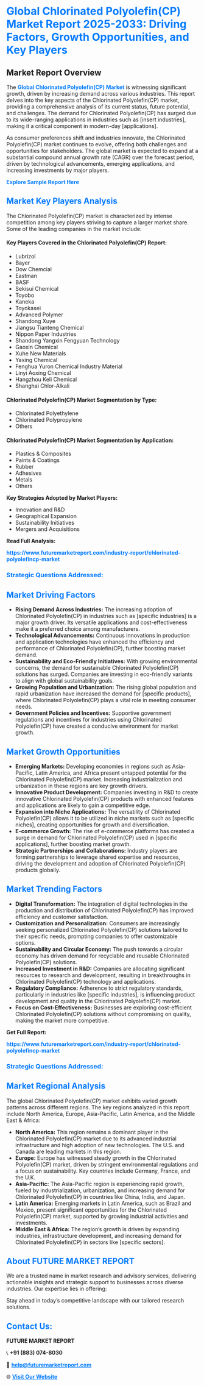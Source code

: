 <h1 style="color: #007BFF;">Global Chlorinated Polyolefin(CP) Market Report 2025-2033: Driving Factors, Growth Opportunities, and Key Players</h1>

<section id="overview">
<h2>Market Report Overview</h2>
<p>The <a href="https://www.futuremarketreport.com/industry-report/chlorinated-polyolefincp-market" style="color: #007BFF; text-decoration: none;"><strong>Global Chlorinated Polyolefin(CP) Market</strong></a> is witnessing significant growth, driven by increasing demand across various industries. This report delves into the key aspects of the Chlorinated Polyolefin(CP) market, providing a comprehensive analysis of its current status, future potential, and challenges. The demand for Chlorinated Polyolefin(CP) has surged due to its wide-ranging applications in industries such as [insert industries], making it a critical component in modern-day [applications].</p>
<p>As consumer preferences shift and industries innovate, the Chlorinated Polyolefin(CP) market continues to evolve, offering both challenges and opportunities for stakeholders. The global market is expected to expand at a substantial compound annual growth rate (CAGR) over the forecast period, driven by technological advancements, emerging applications, and increasing investments by major players.</p>
</section>

<section id="overview">
<p><a href="https://www.futuremarketreport.com/request-sample/reportId=114999" style="color: #007BFF; text-decoration: none;"><strong>Explore Sample Report Here</strong></a></p>
</section>

<section id="key-players">
<h2 style="color: #007BFF;">Market Key Players Analysis</h2>
<p>The Chlorinated Polyolefin(CP) market is characterized by intense competition among key players striving to capture a larger market share. Some of the leading companies in the market include:</p>
<h4>Key Players Covered in the Chlorinated Polyolefin(CP) Report:</h4>
<ul><li>Lubrizol</li><li>Bayer</li><li>Dow Chemcial</li><li>Eastman</li><li>BASF</li><li>Sekisui Chemical</li><li>Toyobo</li><li>Kaneka</li><li>Toyokasei</li><li>Advanced Polymer</li><li>Shandong Xuye</li><li>Jiangsu Tianteng Chemical</li><li>Nippon Paper Industries</li><li>Shandong Yangxin Fengyuan Technology</li><li>Gaoxin Chemical</li><li>Xuhe New Materials</li><li>Yaxing Chemical</li><li>Fenghua Yuron Chemical Industry Material</li><li>Linyi Aoxing Chemical</li><li>Hangzhou Keli Chemical</li><li>Shanghai Chlor-Alkali</li></ul>
<h4>Chlorinated Polyolefin(CP) Market Segmentation by Type:</h4>
<ul><li>Chlorinated Polyethylene</li><li>Chlorinated Polypropylene</li><li>Others</li></ul>

<h4>Chlorinated Polyolefin(CP) Market Segmentation by Application:</h4>
<ul><li>Plastics &amp; Composites</li><li>Paints &amp; Coatings</li><li>Rubber</li><li>Adhesives</li><li>Metals</li><li>Others</li></ul>
<p><strong>Key Strategies Adopted by Market Players:</strong></p>
<ul>
<li>Innovation and R&D</li>
<li>Geographical Expansion</li>
<li>Sustainability Initiatives</li>
<li>Mergers and Acquisitions</li>
</ul>
</section>

<section>
<p><strong>Read Full Analysis: </strong></p><a href="https://www.futuremarketreport.com/industry-report/chlorinated-polyolefincp-market" style="color: #007BFF; text-decoration: none;"><strong>https://www.futuremarketreport.com/industry-report/chlorinated-polyolefincp-market</strong></a>
<h3 style="color: #007BFF;">Strategic Questions Addressed:</h3>
</section>

<section id="driving-factors">
<h2 style="color: #007BFF;">Market Driving Factors</h2>
<ul>
<li><strong>Rising Demand Across Industries:</strong> The increasing adoption of Chlorinated Polyolefin(CP) in industries such as [specific industries] is a major growth driver. Its versatile applications and cost-effectiveness make it a preferred choice among manufacturers.</li>
<li><strong>Technological Advancements:</strong> Continuous innovations in production and application technologies have enhanced the efficiency and performance of Chlorinated Polyolefin(CP), further boosting market demand.</li>
<li><strong>Sustainability and Eco-Friendly Initiatives:</strong> With growing environmental concerns, the demand for sustainable Chlorinated Polyolefin(CP) solutions has surged. Companies are investing in eco-friendly variants to align with global sustainability goals.</li>
<li><strong>Growing Population and Urbanization:</strong> The rising global population and rapid urbanization have increased the demand for [specific products], where Chlorinated Polyolefin(CP) plays a vital role in meeting consumer needs.</li>
<li><strong>Government Policies and Incentives:</strong> Supportive government regulations and incentives for industries using Chlorinated Polyolefin(CP) have created a conducive environment for market growth.</li>
</ul>
</section>

<section id="growth-opportunities">
<h2 style="color: #007BFF;">Market Growth Opportunities</h2>
<ul>
<li><strong>Emerging Markets:</strong> Developing economies in regions such as Asia-Pacific, Latin America, and Africa present untapped potential for the Chlorinated Polyolefin(CP) market. Increasing industrialization and urbanization in these regions are key growth drivers.</li>
<li><strong>Innovative Product Development:</strong> Companies investing in R&D to create innovative Chlorinated Polyolefin(CP) products with enhanced features and applications are likely to gain a competitive edge.</li>
<li><strong>Expansion into Niche Applications:</strong> The versatility of Chlorinated Polyolefin(CP) allows it to be utilized in niche markets such as [specific niches], creating opportunities for growth and diversification.</li>
<li><strong>E-commerce Growth:</strong> The rise of e-commerce platforms has created a surge in demand for Chlorinated Polyolefin(CP) used in [specific applications], further boosting market growth.</li>
<li><strong>Strategic Partnerships and Collaborations:</strong> Industry players are forming partnerships to leverage shared expertise and resources, driving the development and adoption of Chlorinated Polyolefin(CP) products globally.</li>
</ul>
</section>

<section id="trending-factors">
<h2 style="color: #007BFF;">Market Trending Factors</h2>
<ul>
<li><strong>Digital Transformation:</strong> The integration of digital technologies in the production and distribution of Chlorinated Polyolefin(CP) has improved efficiency and customer satisfaction.</li>
<li><strong>Customization and Personalization:</strong> Consumers are increasingly seeking personalized Chlorinated Polyolefin(CP) solutions tailored to their specific needs, prompting companies to offer customizable options.</li>
<li><strong>Sustainability and Circular Economy:</strong> The push towards a circular economy has driven demand for recyclable and reusable Chlorinated Polyolefin(CP) solutions.</li>
<li><strong>Increased Investment in R&D:</strong> Companies are allocating significant resources to research and development, resulting in breakthroughs in Chlorinated Polyolefin(CP) technology and applications.</li>
<li><strong>Regulatory Compliance:</strong> Adherence to strict regulatory standards, particularly in industries like [specific industries], is influencing product development and quality in the Chlorinated Polyolefin(CP) market.</li>
<li><strong>Focus on Cost-Effectiveness:</strong> Businesses are exploring cost-efficient Chlorinated Polyolefin(CP) solutions without compromising on quality, making the market more competitive.</li>
</ul>
</section>

<section>
<p><strong>Get Full Report: </strong></p><a href="https://www.futuremarketreport.com/industry-report/chlorinated-polyolefincp-market" style="color: #007BFF; text-decoration: none;"><strong>https://www.futuremarketreport.com/industry-report/chlorinated-polyolefincp-market</strong></a>
<h3 style="color: #007BFF;">Strategic Questions Addressed:</h3>
</section>


<section id="regional-analysis">
<h2 style="color: #007BFF;">Market Regional Analysis</h2>
<p>The global Chlorinated Polyolefin(CP) market exhibits varied growth patterns across different regions. The key regions analyzed in this report include North America, Europe, Asia-Pacific, Latin America, and the Middle East & Africa:</p>
<ul>
<li><strong>North America:</strong> This region remains a dominant player in the Chlorinated Polyolefin(CP) market due to its advanced industrial infrastructure and high adoption of new technologies. The U.S. and Canada are leading markets in this region.</li>
<li><strong>Europe:</strong> Europe has witnessed steady growth in the Chlorinated Polyolefin(CP) market, driven by stringent environmental regulations and a focus on sustainability. Key countries include Germany, France, and the U.K.</li>
<li><strong>Asia-Pacific:</strong> The Asia-Pacific region is experiencing rapid growth, fueled by industrialization, urbanization, and increasing demand for Chlorinated Polyolefin(CP) in countries like China, India, and Japan.</li>
<li><strong>Latin America:</strong> Emerging markets in Latin America, such as Brazil and Mexico, present significant opportunities for the Chlorinated Polyolefin(CP) market, supported by growing industrial activities and investments.</li>
<li><strong>Middle East & Africa:</strong> The region’s growth is driven by expanding industries, infrastructure development, and increasing demand for Chlorinated Polyolefin(CP) in sectors like [specific sectors].</li>
</ul>
</section>

<footer>
<h2 style="color: #007BFF;">About FUTURE MARKET REPORT</h2>
<p>We are a trusted name in market research and advisory services, delivering actionable insights and strategic support to businesses across diverse industries. Our expertise lies in offering:</p>

<p>Stay ahead in today’s competitive landscape with our tailored research solutions.</p>

<h2 style="color: #007BFF;">Contact Us:</h2>
<p><strong>FUTURE MARKET REPORT</strong></p>
<p>📞 <strong>+91 (883) 074-8030</strong></p>
<p>📧 <strong><a href="mailto:help@futuremarketreport.com" style="color: #007BFF;">help@futuremarketreport.com</a></strong></p>
<p>🌐 <strong><a href="https://www.futuremarketreport.com/" style="color: #007BFF;">Visit Our Website</a></strong></p>
</footer>